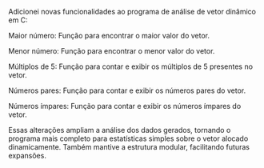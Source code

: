 Adicionei novas funcionalidades ao programa de análise de vetor dinâmico em C:

Maior número: Função para encontrar o maior valor do vetor.

Menor número: Função para encontrar o menor valor do vetor.

Múltiplos de 5: Função para contar e exibir os múltiplos de 5 presentes no vetor.

Números pares: Função para contar e exibir os números pares do vetor.

Números ímpares: Função para contar e exibir os números ímpares do vetor.

Essas alterações ampliam a análise dos dados gerados, tornando o programa mais completo para estatísticas simples sobre o vetor alocado dinamicamente. Também mantive a estrutura modular, facilitando futuras expansões.
